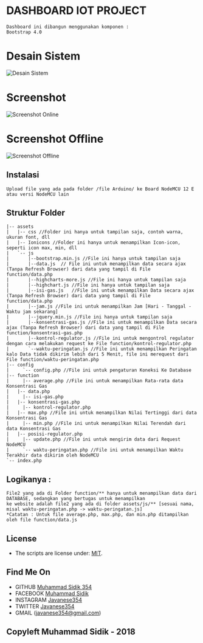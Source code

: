 # DASHBOARD IOT PROJECT
```
Dashboard ini dibangun menggunakan komponen :
Bootstrap 4.0
```

# Desain Sistem
<img src="desain/1.jpeg" alt="Desain Sistem">

# Screenshot
<img src="Screenshot.jpg" alt="Screenshot Online">

# Screenshot Offline
<img src="Screenshot_offline.JPG" alt="Screenshot Offline">

## Instalasi
```
Upload file yang ada pada folder /file Arduino/ ke Board NodeMCU 12 E atau versi NodeMCU lain
```

## Struktur Folder
```
|-- assets
|   |-- css //Folder ini hanya untuk tampilan saja, contoh warna, ukuran font, dll
|   |-- Ionicons //Folder ini hanya untuk menampilkan Icon-icon, seperti icon max, min, dll
|   `-- js
|		|--bootstrap.min.js //File ini hanya untuk tampilan saja
|		|--data.js	// File ini untuk menampilkan data secara ajax (Tanpa Refresh Browser) dari data yang tampil di File function/data.php
|		|--highcharts-more.js //File ini hanya untuk tampilan saja
|		|--highchart.js	//File ini hanya untuk tampilan saja
|		|--isi-gas.js	//File ini untuk menampilkan Data secara ajax (Tanpa Refresh Browser) dari data yang tampil di File function/data.php
|		|--jam.js //File ini untuk menampilkan Jam [Hari - Tanggal - Waktu jam sekarang]
|		|--jquery.min.js //File ini hanya untuk tampilan saja
|		|--konsentrasi-gas.js //File ini untuk menampilkan Data secara ajax (Tanpa Refresh Browser) dari data yang tampil di File function/konsentrasi-gas.php
|		|--kontrol-regulator.js //File ini untuk mengontrol regulator dengan cara melakukan request ke File function/kontrol-regulator.php
|		`--waktu-peringatan.js //File ini untuk menampilkan Peringatan kalo Data tidak dikirim lebih dari 5 Menit, file ini merequest dari File function/waktu-peringatan.php
|-- config
|	  `-- config.php //File ini untuk pengaturan Koneksi Ke Database
|-- function
|	  |-- average.php //File ini untuk menampilkan Rata-rata data Konsentrasi Gas
|  	|-- data.php
|	  |-- isi-gas.php
|  	|-- konsentrasi-gas.php
|	  |-- kontrol-regulator.php
|  	|-- max.php //File ini untuk menampilkan Nilai Tertinggi dari data Konsentrasi Gas
|	  |-- min.php //File ini untuk menampilkan Nilai Terendah dari data Konsentrasi Gas
|  	|-- posisi-regulator.php
|	  |-- update.php //File ini untuk mengirim data dari Request NodeMCU
|	  `-- waktu-peringatan.php //File ini untuk menampilkan Waktu Terakhir data dikirim oleh NodeMCU
`-- index.php
```

## Logikanya :
```
File2 yang ada di Folder function/** hanya untuk menampilkan data dari DATABASE, sedangkan yang bertugas untuk menampilkan
ke website adalah file2 yang ada di folder assets/js/** [sesuai nama, misal waktu-peringatan.php -> waktu-peringatan.js]
*Catatan : Untuk file average.php, max.php, dan min.php ditampilkan oleh file function/data.js
```
## License

* The scripts are license under: [MIT](license.md).

## Find Me On
* GITHUB [Muhammad Sidik 354](https://github.com/javanese354)
* FACEBOOK [Muhammad Sidik](https://facebook.com/sidik.javanese)
* INSTAGRAM [Javanese354](https://instagram.com/javanese354)
* TWITTER [Javanese354](https://twitter.com/@javanese354)
* GMAIL (javanese354@gmail.com)

## Copyleft Muhammad Sidik - 2018
